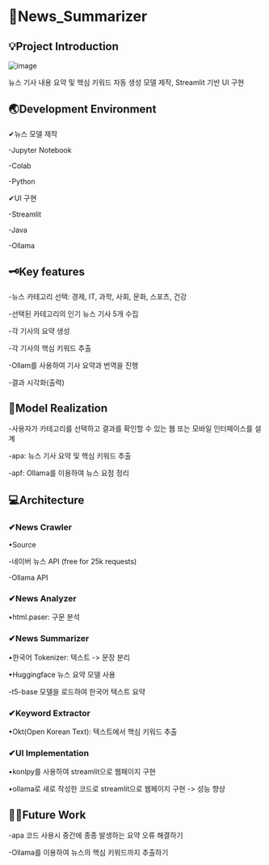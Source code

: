 # 📰News_Summarizer


 💡Project Introduction 
-------------

![image](https://github.com/user-attachments/assets/5b4bbb52-7229-41c9-afcc-10029cbcce9a)

뉴스 기사 내용 요약 및 핵심 키워드 자동 생성 모델 제작, Streamlit 기반 UI 구현


🌏Development Environment
-------------


✔뉴스 모델 제작

-Jupyter Notebook

-Colab

-Python

✔UI 구현

-Streamlit

-Java

-Ollama


🗝Key features
-------------


-뉴스 카테고리 선택: 경제, IT, 과학, 사회, 문화, 스포츠, 건강


-선택된 카테고리의 인기 뉴스 기사 5개 수집


-각 기사의 요약 생성


-각 기사의 핵심 키워드 추출


-Ollam를 사용하여 기사 요약과 번역을 진행


-결과 시각화(출력)


👾Model Realization
-------------


-사용자가 카테고리를 선택하고 결과를 확인할 수 있는 웹 또는 모바일 인터페이스를 설계


-apa: 뉴스 기사 요약 및 핵심 키워드 추출


-apf: Ollama를 이용하여 뉴스 요점 정리


💻Architecture
------------


### ✔News Crawler

•Source

-네이버 뉴스 API (free for 25k requests)

-Ollama API

### ✔News Analyzer

•html.paser: 구문 분석

### ✔News Summarizer


•한국어 Tokenizer: 텍스트 -> 문장 분리

•Huggingface 뉴스 요약 모델 사용

-t5-base 모델을 로드하여 한국어 텍스트 요약


### ✔Keyword Extractor

•Okt(Open Korean Text): 텍스트에서 핵심 키워드 추출

### ✔UI Implementation

•konlpy를 사용하여 streamlit으로 웹페이지 구현

•ollama로 새로 작성한 코드로 streamlit으로 웹페이지 구현 -> 성능 향상


🧗‍♀️Future Work
-------------


-apa 코드 사용시 중간에 종종 발생하는 요약 오류 해결하기

-Ollama를 이용하여 뉴스의 핵심 키워드까지 추출하기
